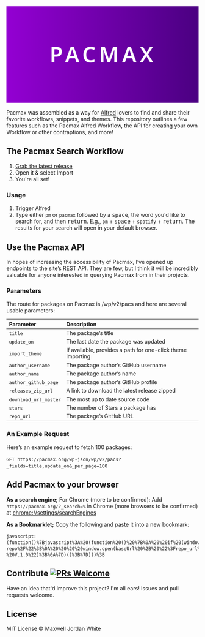 <img src="pacmax-github-banner.png"/>

Pacmax was assembled as a way for [Alfred](https://alfredapp.com) lovers to find and share their favorite workflows, snippets, and themes.
This repository outlines a few features such as the Pacmax Alfred Workflow, the API for creating your own Workflow or other contraptions, and more!

## The Pacmax Search Workflow

1. [Grab the latest release](https://github.com/maxwelljordanwhite/search-pacmax/releases)
2. Open it & select Import
3. You're all set!

### Usage

1. Trigger Alfred
2. Type either `pm` or `pacmax` followed by a <kbd>space</kbd>, the word you'd like to search for, and then <kbd>return</kbd>. E.g., `pm` + <kbd>space</kbd> + `spotify` + <kbd>return</kbd>. The results for your search will open in your default browser.

## Use the Pacmax API

In hopes of increasing the accessibility of Pacmax, I’ve opened up endpoints to the site’s REST API. They are few, but I think it will be incredibly valuable for anyone interested in querying Pacmax from in their projects.

### Parameters

The route for packages on Pacmax is /wp/v2/pacs and here are several usable parameters:

| Parameter            | Description                                                   |
|:---------------------|:--------------------------------------------------------------|
| `title`              | The package’s title                                           |
| `update_on`          | The last date the package was updated                         |
| `import_theme`       | If available, provides a path for one-click theme importing   |
| `author_username`    | The package author’s GitHub username                          |
| `author_name`        | The package author’s name                                     |
| `author_github_page` | The package author’s GitHub profile                           |
| `releases_zip_url`   | A link to download the latest release zipped                  |
| `download_url_master`| The most up to date source code                               |
| `stars`              | The number of Stars a package has                             |
| `repo_url`           | The package’s GitHub URL                                      |

### An Example Request

Here’s an example request to fetch 100 packages:

`GET https://pacmax.org/wp-json/wp/v2/pacs?_fields=title,update_on&_per_page=100`

## Add Pacmax to your browser

**As a search engine;** For Chrome (more to be confirmed): Add `https://pacmax.org/?_search=%` in Chrome (more browsers to be confirmed) at [chrome://settings/searchEngines](chrome://settings/searchEngines)

**As a Bookmarklet;** Copy the following and paste it into a new bookmark:

```
javascript:(function()%7Bjavascript%3A%20(function%20()%20%7B%0A%20%20if%20(window.location.hostname%20%3D%3D%20%22github.com%22)%20%7B%0A%20%20%20%20var%20url%20%3D%20document.URL%3B%0A%20%20%20%20var%20baseUrl%20%3D%20%22https%3A%2F%2Fpacmax.org%2Fsubmit-repo%2F%22%3B%0A%20%20%20%20window.open(baseUrl%20%2B%20%22%3Frepo_url%3D%22%20%2B%20document.URL%2C%20%22_blank%22)%3B%0A%20%20%7D%20else%20if%20(window.location.hostname%20%3D%3D%20%22pacmax.org%22)%20%7B%0A%20%20%7D%20else%20%7B%0A%20%20%20%20alert(%22Sorry%2C%20this%20only%20works%20with%20GitHub%20repositories%22)%3B%0A%20%20%7D%0A%20%20console.log(%22Pacmax%20Bookmarket%20-%20V.1.0%22)%3B%0A%7D)()%3B%7D)()%3B
```

## Contribute [![PRs Welcome](https://img.shields.io/badge/PRs-welcome-brightgreen.svg?style=flat-square)](http://makeapullrequest.com)

Have an idea that'd improve this project? I'm all ears! Issues and pull requests welcome.

## License

MIT License © Maxwell Jordan White
